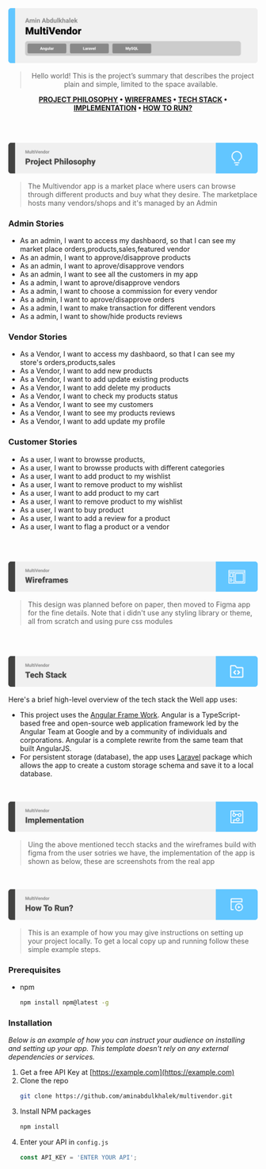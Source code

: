 <img src="./readme/title1.svg"/>

<div align="center">

> Hello world! This is the project’s summary that describes the project plain and simple, limited to the space available.  

**[PROJECT PHILOSOPHY](https://github.com/julescript/well_app#-project-philosophy) • [WIREFRAMES](https://github.com/julescript/well_app#-wireframes) • [TECH STACK](https://github.com/julescript/well_app#-tech-stack) • [IMPLEMENTATION](https://github.com/julescript/well_app#-impplementation) • [HOW TO RUN?](https://github.com/julescript/well_app#-how-to-run)**

</div>

<br><br>


<img src="/readme/title2.svg"/>

> The Multivendor app is a market place where users can browse through different products and buy what they desire. The marketplace hosts many vendors/shops and it's managed by an Admin
> 

### Admin Stories
- As an admin, I want to access my dashbaord, so that I can see my market place orders,products,sales,featured vendor
- As an admin, I want to approve/disapprove products
- As an admin, I want to aprove/disapprove vendors
- As an admin, I want to see all the customers in my app
- As a admin, I want to aprove/disapprove vendors
- As a admin, I want to choose a commission for every vendor
- As a admin, I want to aprove/disapprove orders
- As a admin, I want to make transaction for different vendors
- As a admin, I want to show/hide products reviews

### Vendor Stories
- As a Vendor, I want to access my dashbaord, so that I can see my store's orders,products,sales
- As a Vendor, I want to add new products
- As a Vendor, I want to add update existing products
- As a Vendor, I want to add delete my products
- As a Vendor, I want to check my products status
- As a Vendor, I want to see my customers
- As a Vendor, I want to see my products reviews
- As a Vendor, I want to add update my profile

### Customer Stories
- As a user, I want to browsse products, 
- As a user, I want to browsse products with different categories
- As a user, I want to add product to my wishlist
- As a user, I want to remove product to my wishlist
- As a user, I want to add product to my cart
- As a user, I want to remove product to my wishlist
- As a user, I want to buy product 
- As a user, I want to add a review for a product 
- As a user, I want to flag a product or a vendor

<br><br>

<img src="/readme/title3.svg"/>

> This design was planned before on paper, then moved to Figma app for the fine details.
Note that i didn't use any styling library or theme, all from scratch and using pure css modules




<br><br>

<img src="/readme/title4.svg"/>

Here's a brief high-level overview of the tech stack the Well app uses:

- This project uses the [Angular Frame Work](https://angular.io/). Angular is a TypeScript-based free and open-source web application framework led by the Angular Team at Google and by a community of individuals and corporations. Angular is a complete rewrite from the same team that built AngularJS.
- For persistent storage (database), the app uses [Laravel](https://laravel.com/) package which allows the app to create a custom storage schema and save it to a local database.



<br><br>
<img src="/readme/title5.svg"/>

> Uing the above mentioned tecch stacks and the wireframes build with figma from the user sotries we have, the implementation of the app is shown as below, these are screenshots from the real app



<br><br>
<img src="/readme/title6.svg"/>


> This is an example of how you may give instructions on setting up your project locally.
To get a local copy up and running follow these simple example steps.

### Prerequisites


* npm
  ```sh
  npm install npm@latest -g
  ```

### Installation

_Below is an example of how you can instruct your audience on installing and setting up your app. This template doesn't rely on any external dependencies or services._

1. Get a free API Key at [https://example.com](https://example.com)
2. Clone the repo
   ```sh
   git clone https://github.com/aminabdulkhalek/multivendor.git
   ```
3. Install NPM packages
   ```sh
   npm install
   ```
4. Enter your API in `config.js`
   ```js
   const API_KEY = 'ENTER YOUR API';
   ```

